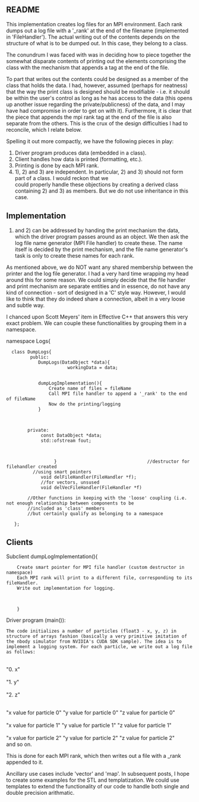 README
------
This implementation creates log files for an MPI environment. 
Each rank dumps out a log file with a '_rank' at the end of the filename (implemented in 'FileHandler').
The actual writing out of the contents depends on the structure of what is to be dumped out. 
In this case, they belong to a class. 

The conundrum I was faced with was in deciding how to piece together the somewhat disparate contents of 
printing out the elements comprising the class with the mechanism that appends a tag at the end of the file. 

To part that writes out the contents could be designed as a member of the class that holds the data. I had, however, 
assumed (perhaps for neatness) that the way the print class is designed should be modifiable - i.e. it should be 
within the user's control as long as he has access to the data (this opens up another issue regarding the private/publicness) 
of the data, and I may have had compromise in order to get on with it). Furthermore, it is clear that the piece that 
appends the mpi rank tag at the end of the file is also separate from the others. This is the crux of the design difficulties 
I had to reconcile, which I relate below.

Spelling it out more compactly, we have the following pieces in play:

1) Driver program produces data (embedded in a class).
2) Client handles how data is printed (formatting, etc.).
3) Printing is done by each MPI rank. 
4) 1), 2) and 3) are independent. In particular, 2) and 3) should not form part of a class. I would reckon that we \
could properly handle these objections by creating a derived class containing 2) and 3) as members. But we do not 
use inheritance in this case. 

Implementation
--------------
1) and 2) can be addressed by handing the print mechanism the data, which the driver program passes 
around as an object. We then ask the log file name generator (MPI File handler) to create these. The name itself is decided 
by the print mechanism, and the file name generator's task is only to create these names for each rank. 

As mentioned above, we do NOT want any shared membership between the printer and the log file generator. 
I had a very hard time wrapping my head around this for some reason. We could simply decide that the file handler and print mechanism 
are separate entities and in essence, do not have any kind of connection - sort of designed in a 'C' style way. 
However, I would like to think that they do indeed share a connection, albeit in a very loose and subtle way. 

I chanced upon Scott Meyers' item in Effective C++ that answers this very exact problem. We can couple these functionalities 
by grouping them in a namespace. 


namespace Logs{
	  
	  class DumpLogs{
			 public:	
	  	  	 	DumpLogs(DataObject *data){
					       workingData = data; 
					       		   

				dumpLogImplementation(){
					Create name of files = fileName
					Call MPI file handler to append a '_rank' to the end of fileName
					Now do the printing/logging
				}
					
					

	  		private: 
				 const DataObject *data;
				 std::ofstream fout;
				 


	      	    	  }									 //destructor for filehandler created	
			  //using smart pointers
				 void delFileHandler(FileHandler *f);
				 //for vectors, unsused
				 void delVecFileHandler(FileHandler *f)

		    //Other functions in keeping with the 'loose' coupling (i.e. not enough relationship between components to be 
		    //included as 'class' members
		    //but certainly qualify as belonging to a namespace

	   };


Clients
-------

 Subclient
       dumpLogImplementation(){
		
		Create smart pointer for MPI file handler (custom destructor in namespace)
		Each MPI rank will print to a different file, corresponding to its fileHandler.
		Write out implementation for logging.



		}



Driver program (main()):

	The code initializes a number of particles (float3 - x, y, z) in structure of arrays fashion (basically a very primitive imitation of the nbody simulator from NVIDIA's CUDA SDK sample). The idea is to implement a logging system. For each particle, we write out a log file as follows:

<br> "0. x" </br>
<br> "1. y" </br>
<br> "2. z" </br>


<br> "x value for particle 0"    "y value for particle 0"    "z value for particle 0" </br>
<br> "x value for particle 1"    "y value for particle 1"    "z value for particle 1" </br>
<br> "x value for particle 2"    "y value for particle 2"    "z value for particle 2" </br>
and so on.

This is done for each MPI rank, which then writes out a file with a _rank appended to it.

Ancillary use cases include 'vector' and 'map'. In subsequent posts, I hope to create some examples for the STL and templatization. 
We could use templates to extend the functionality of our code to handle both single and double precision arithmatic.




			

	
		
		












